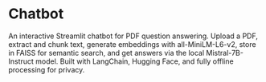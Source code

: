 # Chatbot
An interactive Streamlit chatbot for PDF question answering. Upload a PDF, extract and chunk text, generate embeddings with all-MiniLM-L6-v2, store in FAISS for semantic search, and get answers via the local Mistral-7B-Instruct model. Built with LangChain, Hugging Face, and fully offline processing for privacy.
